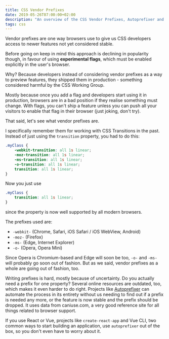 ```yaml
---
title: CSS Vendor Prefixes
date: 2019-05-26T07:00:00+02:00
description: "An overview of the CSS Vendor Prefixes, Autoprefixer and why they are not much relevant going forward"
tags: css
---
```


Vendor prefixes are one way browsers use to give us CSS developers access to newer features not yet considered stable.

Before going on keep in mind this approach is declining in popularity though, in favour of using **experimental flags**, which must be enabled explicitly in the user's browser.

Why? Because developers instead of considering vendor prefixes as a way to preview features, they shipped them in production - something considered harmful by the CSS Working Group.

Mostly because once you add a flag and developers start using it in production, browsers are in a bad position if they realise something must change. With flags, you can't ship a feature unless you can push all your visitors to enable that flag in their browser (just joking, don't try).

That said, let's see what vendor prefixes are.

I specifically remember them for working with CSS Transitions in the past. Instead of just using the `transition` property, you had to do this:

```css
.myClass {
	-webkit-transition: all 1s linear;
	-moz-transition: all 1s linear;
	-ms-transition: all 1s linear;
	-o-transition: all 1s linear;
	transition: all 1s linear;
}
```

Now you just use

```css
.myClass {
	transition: all 1s linear;
}
```

since the property is now well supported by all modern browsers.

The prefixes used are:

- `-webkit-` (Chrome, Safari, iOS Safari / iOS WebView, Android)
- `-moz-` (Firefox)
- `-ms-` (Edge, Internet Explorer)
- `-o-` (Opera, Opera Mini)

Since Opera is Chromium-based and Edge will soon be too, `-o-` and `-ms-` will probably go soon out of fashion. But as we said, vendor prefixes as a whole are going out of fashion, too.

Writing prefixes is hard, mostly because of uncertainty. Do you actually need a prefix for one property? Several online resources are outdated, too, which makes it even harder to do right.
Projects like [Autoprefixer](https://github.com/postcss/autoprefixer) can automate the process in its entirety without us needing to find out if a prefix is needed any more, or the feature is now stable and the prefix should be dropped. It uses data from caniuse.com, a very good reference site for all things related to browser support.

If you use React or Vue, projects like `create-react-app` and Vue CLI, two common ways to start building an application, use `autoprefixer` out of the box, so you don't even have to worry about it.